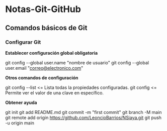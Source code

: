 # Notas-Git-GitHub

## Comandos básicos de Git


### Configurar Git

**Establecer configuración global obligatoria**

git config --global user.name "nombre de usuario"
git config --global user.email "correo@electronico.com"

**Otros comandos de configuración**

git config --list    <= Lista todas la propiedades configuradas.
git config <clave>   <= Permite ver el valor de una clave en específico.

**Obtener ayuda**

git init
git add README.md
git commit -m "first commit"
git branch -M main
git remote add origin https://github.com/LeoncioBarrios/NSiaya.git
git push -u origin main
